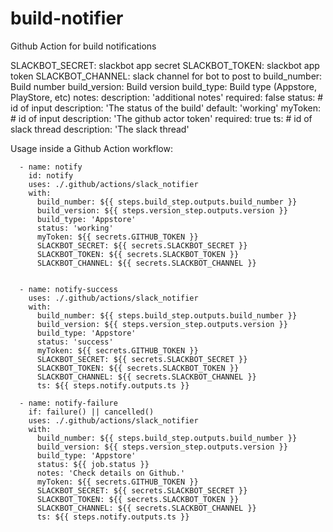 # build-notifier
Github Action for build notifications


  SLACKBOT_SECRET:  slackbot app secret
  SLACKBOT_TOKEN: slackbot app token
  SLACKBOT_CHANNEL: slack channel for bot to post to
  build_number: Build number
  build_version: Build version
  build_type:  Build type  (Appstore, PlayStore, etc)
  notes: 
    description: 'additional notes'
    required: false
  status:  # id of input
    description: 'The status of the build'
    default: 'working'
  myToken:  # id of input
    description: 'The github actor token'
    required: true
  ts: # id of slack thread
    description: 'The slack thread'


Usage inside a Github Action workflow:

      - name: notify
        id: notify
        uses: ./.github/actions/slack_notifier
        with:
          build_number: ${{ steps.build_step.outputs.build_number }}
          build_version: ${{ steps.version_step.outputs.version }}
          build_type: 'Appstore'
          status: 'working'
          myToken: ${{ secrets.GITHUB_TOKEN }}
          SLACKBOT_SECRET: ${{ secrets.SLACKBOT_SECRET }}
          SLACKBOT_TOKEN: ${{ secrets.SLACKBOT_TOKEN }}
          SLACKBOT_CHANNEL: ${{ secrets.SLACKBOT_CHANNEL }}


      - name: notify-success
        uses: ./.github/actions/slack_notifier
        with:
          build_number: ${{ steps.build_step.outputs.build_number }}
          build_version: ${{ steps.version_step.outputs.version }}
          build_type: 'Appstore'
          status: 'success'
          myToken: ${{ secrets.GITHUB_TOKEN }}
          SLACKBOT_SECRET: ${{ secrets.SLACKBOT_SECRET }}
          SLACKBOT_TOKEN: ${{ secrets.SLACKBOT_TOKEN }}
          SLACKBOT_CHANNEL: ${{ secrets.SLACKBOT_CHANNEL }}
          ts: ${{ steps.notify.outputs.ts }}

      - name: notify-failure
        if: failure() || cancelled()
        uses: ./.github/actions/slack_notifier
        with:
          build_number: ${{ steps.build_step.outputs.build_number }}
          build_version: ${{ steps.version_step.outputs.version }}
          build_type: 'Appstore'
          status: ${{ job.status }}
          notes: 'Check details on Github.'
          myToken: ${{ secrets.GITHUB_TOKEN }}
          SLACKBOT_SECRET: ${{ secrets.SLACKBOT_SECRET }}
          SLACKBOT_TOKEN: ${{ secrets.SLACKBOT_TOKEN }}
          SLACKBOT_CHANNEL: ${{ secrets.SLACKBOT_CHANNEL }}
          ts: ${{ steps.notify.outputs.ts }}
